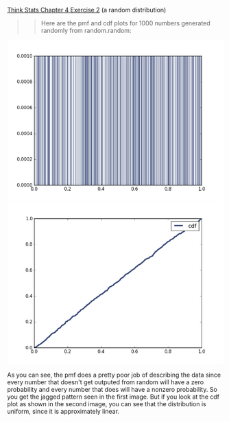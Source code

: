 [Think Stats Chapter 4 Exercise 2](http://greenteapress.com/thinkstats2/html/thinkstats2005.html#toc41) (a random distribution)

>> Here are the pmf and cdf plots for 1000 numbers generated randomly from random.random:

![pmf](https://raw.githubusercontent.com/ekruskal/dsp/master/figure_2.png)
![cdf](https://raw.githubusercontent.com/ekruskal/dsp/master/figure_3.png)

As you can see, the pmf does a pretty poor job of describing the data since every number that doesn't get outputed from random will have a zero probability and every number that does will have a nonzero probability. So you get the jagged pattern seen in the first image. But if you look at the cdf plot as shown in the second image, you can see that the distribution is uniform, since it is approximately linear.
